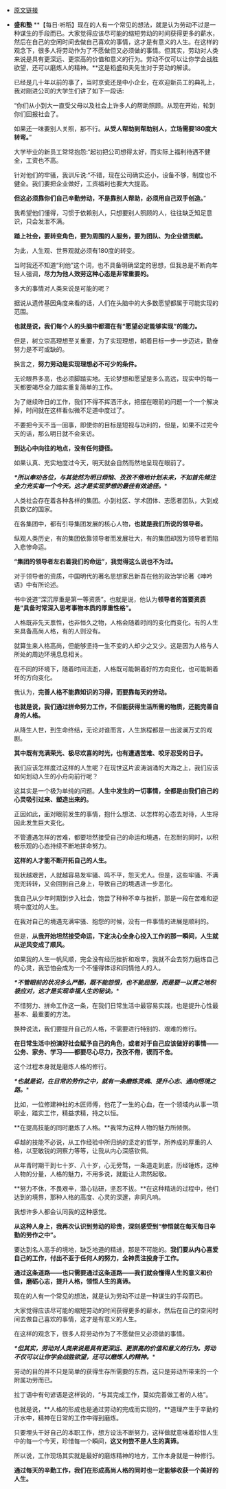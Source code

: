 - [原文链接](http://mp.weixin.qq.com/s?__biz=MzUwOTAxNDI0MA==&mid=2247538044&idx=1&sn=47406a698289a093b64f2c53e9ac831a&chksm=f91aacf3ce6d25e542168c4698fefc76931ce1606bc23e88431d2155b4d42f7d5772ba4e45df&mpshare=1&scene=1&srcid=0501PsISKYzdmBuv1X1F3hP3&sharer_sharetime=1651377546075&sharer_shareid=67510814c1e435f1dbba14e6ba39b83c#rd)
- **盛和塾** 
  **【每日·听稻】现在的人有一个常见的想法，就是认为劳动不过是一种谋生的手段而已。大家觉得应该尽可能的缩短劳动的时间获得更多的薪水，然后在自己的空闲时间去做自己喜欢的事情，这才是有意义的人生。在这样的观念下，很多人将劳动作为了不愿做但又必须做的事情。但其实，劳动对人类来说是具有更深远、更崇高的价值和意义的行为。劳动不仅可以让你学会战胜欲望，还可以磨炼人的精神。**这是稻盛和夫先生对于劳动的解读。
  
  
  
  已经是几十年以前的事了，当时京瓷还是中小企业，在欢迎新员工的典礼上，我对刚进公司的大学生们讲了如下一段话:
  
  “你们从小到大一直受父母以及社会上许多人的帮助照顾。从现在开始，轮到你们回报社会了。
  
  
  
  如果还一味要别人关照，那不行。**从受人帮助到帮助别人，立场需要180度大转弯。**”
  
  
  
  大学毕业的新员工常常抱怨:“起初把公司想得太好，而实际上福利待遇不健全，工资也不高。
  
  针对他们的牢骚，我训斥说:“不错，现在公司确实还小，设备不够，制度也不健全。我们要把企业做好，工资福利也要大大提高。
  
  
  
  **但这必须靠你们自己辛勤劳动，不是靠别人帮助，必须用自己双手创造。**”
  
  我希望他们懂得，习惯于依赖别人，只想要别人照顾的人，往往缺乏知足意识，只会发泄不满。
  
  
  
  **踏上社会，要转变角色，要为周围的人服务，要为团队、为企业做贡献。**
  
  为此，人生观、世界观就必须有180度的转变。
  
  当时我还不知道“利他”这个词，也不具备明确坚定的思想，但我总是不断向年轻人强调，**尽力为他人效劳这种心态是非常重要的。**
  
  
  
  多大的事情对人类来说是可能的呢？
  
  
  
  据说从遗传基因角度来看的话，人们在头脑中的大多数愿望都属于可能实现的范围。
  
  
  
  **也就是说，我们每个人的头脑中都潜在有“愿望必定能够实现”的能力。**
  
  但是，树立崇高理想至关重要，为了实现理想，朝着目标一步一步迈进，勤奋努力是不可或缺的。
  
  
  
  换言之，**努力劳动是实现理想必不可少的条件。**
  
  无论眼界多高，也必须脚踏实地。无论梦想和愿望是多么高远，现实中的每一天都要竭尽全力踏实重复简单的工作。
  
  
  
  为了继续昨日的工作，我们不得不挥洒汗水，把摆在眼前的问题一个一个解决掉，时间就在这样看似微不足道中度过了。
  
  不要把今天不当一回事，即使你的目标是短视与功利的，但是，如果不过完今天的话，那么明日就不会来访。
  
  
  
  **到达心中向往的地点，没有任何捷径。**
  
  
  
  如果认真、充实地度过今天，明天就会自然而然地呈现在眼前了。
  
  *__*所以奉劝各位，与其徒然为明日烦恼、孜孜不倦地计划未来，不如首先倾注全力充实每一个今天。这才是实现梦想的最佳有效途径。__**
  
  
  
  人类社会存在着各种各样的集团。小到社区、学术团体、志愿者团队，大到成员数亿的国家。
  
  
  
  在各集团中，都有引导集团发展的核心人物，**也就是我们所说的领导者。**  
  
  纵观人类历史，有的集团依靠领导者而发展壮大，有的集团却因为领导者而陷入悲惨命运。
  
  
  
  **“集团的领导者左右着我们的命运”，我觉得这么说也不为过。**
  
  对于领导者的资质，中国明代的著名思想家吕新吾在他的政治学论著《呻吟语》中有所论述。
  
  
  
  书中说道“深沉厚重是第一等资质”。也就是说，他认为**领导者的首要资质是“具备时常深入思考事物本质的厚重性格”。**
  
  
  
  人格既非先天禀性，也非恒久之物，人格会随着时间的变化而变化。有的人生来具备高尚人格，有的人则没有。
  
  
  
  就算生来人格高尚，但能够坚持一生不变的人却少之又少。这是因为人格与人所处的周边环境息息相关。
  
  
  
  在不同的环境下，随着时间流逝，人格既可能朝着好的方向变化，也可能朝着坏的方向变化。
  
  我认为，**完善人格不能靠知识的习得，而要靠每天的劳动。**
  
  
  
  **也就是说，我们通过拼命努力工作，不但能获得生活所需的物质，还能完善自身的人格。**
  
  
  
  从降生人世，到生命终结，无论对谁而言，人生旅程都是一出波澜万丈的戏剧。
  
  
  
  **其中既有充满荣光、极尽欢喜的时光，也有遭遇苦难、咬牙忍受的日子。**
  
  我们应该怎样度过这样的人生呢？在现世这片波涛汹涌的大海之上，我们应该如何划动人生的小舟向前行呢？
  
  这其实是一个极为单纯的问题。**人生中发生的一切事情，全都是由我们自己的心灵吸引过来、塑造出来的。**
  
  
  
  正因如此，面对眼前发生的事情，抱什么想法、以怎样的心态去对待，人生将因此发生巨大变化。
  
  不管遭遇怎样的苦难，都要坦然接受自己的命运和境遇，在忍耐的同时，以积极乐观的心态持续不断地拼命努力。
  
  
  
  **这样的人才能不断开拓自己的人生。**
  
  
  
  现状越艰苦，人就越容易发牢骚、鸣不平，怨天尤人。但是，这些牢骚、不满兜兜转转，又会回到自己身上，导致自己的境遇进一步恶化。
  
  我自己从少年时期到步入社会，饱尝了种种不幸与挫折，那是一段在苦难和逆境中度过的人生。
  
  
  
  在我对自己的境遇充满牢骚、抱怨的时候，没有一件事情的进展是顺利的。
  
  
  
  但是，**从我开始坦然接受命运，下定决心全身心投入工作的那一瞬间，人生就从逆风变成了顺风。**
  
  
  
  如果我的人生一帆风顺，完全没有经历挫折和艰辛，我就不会去努力磨炼自己的心灵，我恐怕会成为一个不懂得体谅和同情他人的人。
  
  *__*不管眼前的状况多么严酷，既不能怨恨，也不能屈服，而是要一以贯之地积极应对，这才是实现幸福人生的秘诀。__**
  
  
  
  不惜努力、拼命工作这一条，在我们日常生活中最容易实践，也是提升心性最基本、最重要的方法。  
  
  换种说法，我们要提升自己的人格，不需要进行特别的、艰难的修行。
  
  
  
  **在日常生活中扮演好社会赋予自己的角色，或者对于自己应该做好的事情——公务、家务、学习——都要尽心尽力，孜孜不倦，锲而不舍。**
  
  
  
  这个过程本身就是磨炼人格的修行。  
  
  
  
  *__*也就是说，在日常的劳作之中，就有一条磨炼灵魂、提升心志、通向悟境之路。__**
  
  
  比如，一位修建神社的木匠师傅，他花了一生的心血，在一个领域内从事一项职业，踏实工作，精益求精，持之以恒。
  
  
  
  **在提高技能的同时磨炼了人格。**我常为这种人物的魅力所倾倒。
  
  
  卓越的技能不必说，从工作经验中所归纳的坚定的哲学，所养成的厚重的人格，以至敏锐的洞察力等等，让我从内心深感钦佩。  
  
  从年青时期干到七十岁、八十岁，心无旁骛，一条道走到底，历经锤炼，这种人物的分量，人格的魅力，不用多说，就能让人肃然起敬。  
  
  **努力不休，不畏艰辛，潜心钻研，坚忍不拔。**在这种精进的过程中，他们达到的境界，那种人格的高度、心灵的深邃，非同凡响。
  
  
  
  我想许多人都会认同我的这种感觉。
  
  
  **从这种人身上，我再次认识到劳动的珍贵，深刻感受到“参悟就在每天每日辛勤的劳作之中”。**  
  
  要达到名人高手的境地，缺乏地道的精进，那是不可能的。**我们要从内心喜爱自己的工作，付出不亚于任何人的努力，全神贯注投身于工作。**
  
  **通过这条道路——也只需要通过这条道路——我们就会懂得人生的意义和价值，磨砺心志，提升人格，领悟人生的真谛。**
  
  
  
  现在的人有一个常见的想法，就是认为劳动不过是一种谋生的手段而已。
  
  
  
  大家觉得应该尽可能的缩短劳动的时间获得更多的薪水，然后在自己的空闲时间去做自己喜欢的事情，这才是有意义的人生。
  
  
  
  在这样的观念下，很多人将劳动作为了不愿做但又必须做的事情。
  
  
  
  *__*但其实，劳动对人类来说是具有更深远、更崇高的价值和意义的行为。劳动不仅可以让你学会战胜欲望，还可以磨炼人的精神。__**
  
  
  
  劳动的目的并不只是简单的获得生存所需要的东西，这只是劳动所带来的一个附属功劳而已。
  
  拉丁语中有句谚语是这样说的，“与其完成工作，莫如完善做工者的人格”。
  
  
  
  也就是说，**人格的形成也是通过劳动的完成而实现的，**道理产生于辛勤的汗水中，精神在日常的工作中得到磨炼。
  
  
  
  只要埋头干好自己的本职工作，想方设法不断努力，这样做就意味着珍惜人生中的每一个今天，珍惜每一个瞬间，**这又何尝不是人生的真谛。**
  
  所以说，工作现场其实就是最好的磨炼精神的地方，工作本身就是一种修行。
  
  
  
  **通过每天的辛勤工作，我们在形成高尚人格的同时也一定能够收获一个美好的人生。**